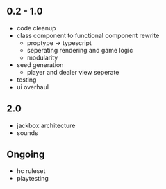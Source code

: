 ## 0.2 - 1.0
- code cleanup
- class component to functional component rewrite
    - proptype -> typescript
    - seperating rendering and game logic
    - modularity
- seed generation
    - player and dealer view seperate
- testing
- ui overhaul

## 2.0
- jackbox architecture
- sounds

## Ongoing
- hc ruleset
- playtesting